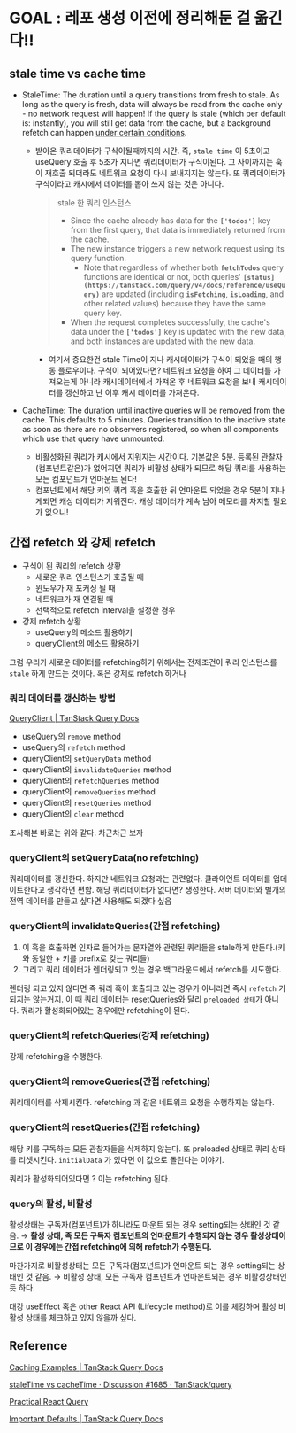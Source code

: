 # GOAL : 레포 생성 이전에 정리해둔 걸 옮긴다!!

## stale time vs cache time

- StaleTime: The duration until a query transitions from fresh to stale. As long as the query is fresh, data will always be read from the cache only - no network request will happen! If the query is stale (which per default is: instantly), you will still get data from the cache, but a background refetch can happen [under certain conditions](https://react-query.tanstack.com/guides/caching).

  - 받아온 쿼리데이터가 구식이될때까지의 시간. 즉, `stale time` 이 5초이고 useQuery 호출 후 5초가 지나면 쿼리데이터가 구식이된다. 그 사이까지는 훅이 재호출 되더라도 네트워크 요청이 다시 보내지지는 않는다. 또 쿼리데이터가 구식이라고 캐시에서 데이터를 뽑아 쓰지 않는 것은 아니다.
    > stale 한 쿼리 인스턴스
    >
    > - Since the cache already has data for the **`['todos']`** key from the first query, that data is immediately returned from the cache.
    > - The new instance triggers a new network request using its query function.
    >   - Note that regardless of whether both **`fetchTodos`** query functions are identical or not, both queries' **`[status](https://tanstack.com/query/v4/docs/reference/useQuery)`** are updated (including **`isFetching`**, **`isLoading`**, and other related values) because they have the same query key.
    > - When the request completes successfully, the cache's data under the **`['todos']`** key is updated with the new data, and both instances are updated with the new data.
    - 여기서 중요한건 stale Time이 지나 캐시데이터가 구식이 되었을 때의 행동 플로우이다. 구식이 되어있다면? 네트워크 요청을 하여 그 데이터를 가져오는게 아니라 캐시데이터에서 가져온 후 네트워크 요청을 보내 캐시데이터를 갱신하고 난 이후 캐시 데이터를 가져온다.

- CacheTime: The duration until inactive queries will be removed from the cache. This defaults to 5 minutes. Queries transition to the inactive state as soon as there are no observers registered, so when all components which use that query have unmounted.
  - 비활성화된 쿼리가 캐시에서 지워지는 시간이다. 기본값은 5분. 등록된 관찰자(컴포넌트같은)가 없어지면 쿼리가 비활성 상태가 되므로 해당 쿼리를 사용하는 모든 컴포넌트가 언마운트 된다!
  - 컴포넌트에서 해당 키의 쿼리 훅을 호출한 뒤 언마운트 되었을 경우 5분이 지나게되면 캐싱 데이터가 지워진다. 캐싱 데이터가 계속 남아 메모리를 차지할 필요가 없으니!

## 간접 refetch 와 강제 refetch

- 구식이 된 쿼리의 refetch 상황
  - 새로운 쿼리 인스턴스가 호출될 때
  - 윈도우가 재 포커싱 될 때
  - 네트워크가 재 연결될 때
  - 선택적으로 refetch interval을 설정한 경우
- 강제 refetch 상황
  - useQuery의 메소드 활용하기
  - queryClient의 메소드 활용하기

그럼 우리가 새로운 데이터를 refetching하기 위해서는 전제조건이 쿼리 인스턴스를 `stale` 하게 만드는 것이다. 혹은 강제로 refetch 하거나

### 쿼리 데이터를 갱신하는 방법

[QueryClient | TanStack Query Docs](https://tanstack.com/query/v4/docs/reference/QueryClient)

- useQuery의 `remove` method
- useQuery의 `refetch` method
- queryClient의 `setQueryData` method
- queryClient의 `invalidateQueries` method
- queryClient의 `refetchQueries` method
- queryClient의 `removeQueries` method
- queryClient의 `resetQueries` method
- queryClient의 `clear` method

조사해본 바로는 위와 같다. 차근차근 보자

### queryClient의 setQueryData(no refetching)

쿼리데이터를 갱신한다. 하지만 네트워크 요청과는 관련없다. 클라이언트 데이터를 업데이트한다고 생각하면 편함. 해당 쿼리데이터가 없다면? 생성한다. 서버 데이터와 별개의 전역 데이터를 만들고 싶다면 사용해도 되겠다 싶음

### queryClient의 invalidateQueries(간접 refetching)

1. 이 훅을 호출하면 인자로 들어가는 문자열와 관련된 쿼리들을 stale하게 만든다.(키와 동일한 + 키를 prefix로 갖는 쿼리들)
2. 그리고 쿼리 데이터가 렌더링되고 있는 경우 백그라운드에서 refetch를 시도한다.

렌더링 되고 있지 않다면 즉 쿼리 훅이 호출되고 있는 경우가 아니라면 즉시 `refetch` 가 되지는 않는거지. 이 때 쿼리 데이터는 resetQueries와 달리 `preloaded 상태`가 아니다. 쿼리가 활성화되어있는 경우에만 refetching이 된다.

### queryClient의 refetchQueries(강제 refetching)

강제 refetching을 수행한다.

### queryClient의 removeQueries(간접 refetching)

쿼리데이터를 삭제시킨다. refetching 과 같은 네트워크 요청을 수행하지는 않는다.

### queryClient의 resetQueries(간접 refetching)

해당 키를 구독하는 모든 관찰자들을 삭제하지 않는다. 또 preloaded 상태로 쿼리 상태를 리셋시킨다. `initialData` 가 있다면 이 값으로 돌린다는 이야기.

쿼리가 활성화되어있다면 ? 이는 refetching 된다.

### query의 활성, 비활성

활성상태는 구독자(컴포넌트)가 하나라도 마운트 되는 경우 setting되는 상태인 것 같음. → **활성 상태, 즉 모든 구독자 컴포넌트의 언마운트가 수행되지 않는 경우 활성상태이므로 이 경우에는 간접 refetching에 의해 refetch가 수행된다.**

마찬가지로 비활성상태는 모든 구독자(컴포넌트)가 언마운트 되는 경우 setting되는 상태인 것 같음. → 비활성 상태, 모든 구독자 컴포넌트가 언마운트되는 경우 비활성상태인 듯 하다.

대강 useEffect 혹은 other React API (Lifecycle method)로 이를 체킹하며 활성 비활성 상태를 체크하고 있지 않을까 싶다.

## Reference

[Caching Examples | TanStack Query Docs](https://tanstack.com/query/v4/docs/guides/caching?from=reactQueryV3&original=https://react-query-v3.tanstack.com/guides/caching)

[staleTime vs cacheTime · Discussion #1685 · TanStack/query](https://github.com/TanStack/query/discussions/1685)

[Practical React Query](https://tkdodo.eu/blog/practical-react-query)

[Important Defaults | TanStack Query Docs](https://tanstack.com/query/v4/docs/guides/important-defaults)
